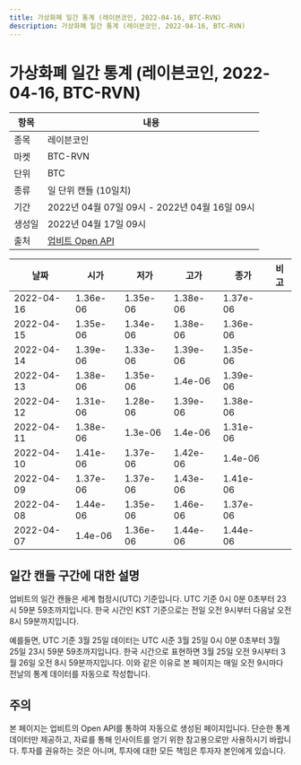 ```yaml
---
title: 가상화폐 일간 통계 (레이븐코인, 2022-04-16, BTC-RVN)
description: 가상화폐 일간 통계 (레이븐코인, 2022-04-16, BTC-RVN)
---
```



가상화폐 일간 통계 (레이븐코인, 2022-04-16, BTC-RVN)
===

|항목|내용|
|--|--|
|종목|레이븐코인|
|마켓|BTC-RVN|
|단위|BTC|
|종류|일 단위 캔들 (10일치)|
|기간|2022년 04월 07일 09시 - 2022년 04월 16일 09시|
|생성일|2022년 04월 17일 09시|
|출처|[업비트 Open API](https://docs.upbit.com)|


|날짜|시가|저가|고가|종가|비고|
|--|--|--|--|--|--|
|2022-04-16|1.36e-06|1.35e-06|1.38e-06|1.37e-06|    |
|2022-04-15|1.35e-06|1.34e-06|1.38e-06|1.36e-06|    |
|2022-04-14|1.39e-06|1.33e-06|1.39e-06|1.35e-06|    |
|2022-04-13|1.38e-06|1.35e-06|1.4e-06|1.39e-06|    |
|2022-04-12|1.31e-06|1.28e-06|1.39e-06|1.38e-06|    |
|2022-04-11|1.38e-06|1.3e-06|1.4e-06|1.31e-06|    |
|2022-04-10|1.41e-06|1.37e-06|1.42e-06|1.4e-06|    |
|2022-04-09|1.37e-06|1.37e-06|1.43e-06|1.41e-06|    |
|2022-04-08|1.44e-06|1.35e-06|1.46e-06|1.37e-06|    |
|2022-04-07|1.4e-06|1.36e-06|1.44e-06|1.44e-06|    |


일간 캔들 구간에 대한 설명
---


업비트의 일간 캔들은 세계 협정시(UTC) 기준입니다. 
UTC 기준 0시 0분 0초부터 23시 59분 59초까지입니다. 
한국 시간인 KST 기준으로는 전일 오전 9시부터 다음날 오전 8시 59분까지입니다. 


예를들면, UTC 기준 3월 25일 데이터는 UTC 시준 3월 25일 0시 0분 0초부터 3월 25일 23시 59분 59초까지입니다. 
한국 시간으로 표현하면 3월 25일 오전 9시부터 3월 26일 오전 8시 59분까지입니다. 
이와 같은 이유로 본 페이지는 매일 오전 9시마다 전날의 통계 데이터를 자동으로 작성합니다. 


주의
---


본 페이지는 업비트의 Open API를 통하여 자동으로 생성된 페이지입니다. 
단순한 통계 데이터만 제공하고, 자료를 통해 인사이트를 얻기 위한 참고용으로만 사용하시기 바랍니다. 
투자를 권유하는 것은 아니며, 투자에 대한 모든 책임은 투자자 본인에게 있습니다. 
